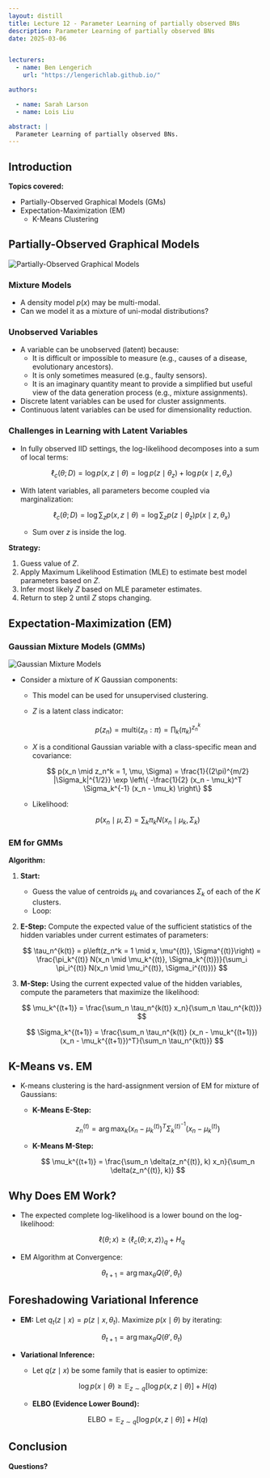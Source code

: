 ```yaml
---
layout: distill
title: Lecture 12 - Parameter Learning of partially observed BNs
description: Parameter Learning of partially observed BNs
date: 2025-03-06


lecturers:
  - name: Ben Lengerich
    url: "https://lengerichlab.github.io/"

authors:

  - name: Sarah Larson
  - name: Lois Liu

abstract: |
  Parameter Learning of partially observed BNs.
---
```



## Introduction

**Topics covered:**
- Partially-Observed Graphical Models (GMs)
- Expectation-Maximization (EM)
  - K-Means Clustering

## Partially-Observed Graphical Models

![Partially-Observed Graphical Models](image2.png)

### Mixture Models
- A density model $p(x)$ may be multi-modal.
- Can we model it as a mixture of uni-modal distributions?

### Unobserved Variables
- A variable can be unobserved (latent) because:
  - It is difficult or impossible to measure (e.g., causes of a disease, evolutionary ancestors).
  - It is only sometimes measured (e.g., faulty sensors).
  - It is an imaginary quantity meant to provide a simplified but useful view of the data generation process (e.g., mixture assignments).
- Discrete latent variables can be used for cluster assignments.
- Continuous latent variables can be used for dimensionality reduction.

### Challenges in Learning with Latent Variables
- In fully observed IID settings, the log-likelihood decomposes into a sum of local terms:
  
  $$
  \ell_c(\theta;D) = \log p(x,z \mid \theta) = \log p(z \mid \theta_z) + \log p(x \mid z,\theta_x)
  $$
  
- With latent variables, all parameters become coupled via marginalization:
  
  $$
  \ell_c(\theta;D) = \log \sum_{z} p(x,z \mid \theta) = \log \sum_{z} p(z \mid \theta_z) p(x \mid z, \theta_x)
  $$
  
  - Sum over $z$ is inside the log.

**Strategy:**
1. Guess value of $Z$.
2. Apply Maximum Likelihood Estimation (MLE) to estimate best model parameters based on $Z$.
3. Infer most likely $Z$ based on MLE parameter estimates.
4. Return to step 2 until $Z$ stops changing.

## Expectation-Maximization (EM)

### Gaussian Mixture Models (GMMs)

![Gaussian Mixture Models](image3.png)

- Consider a mixture of $K$ Gaussian components:
  - This model can be used for unsupervised clustering.
  - $Z$ is a latent class indicator:
    
    $$
    p(z_n) = \text{multi}(z_n : \pi) = \prod_k (\pi_k)^{z_n^k}
    $$
    
  - $X$ is a conditional Gaussian variable with a class-specific mean and covariance:
    
    $$
    p(x_n \mid z_n^k = 1, \mu, \Sigma) = \frac{1}{(2\pi)^{m/2} |\Sigma_k|^{1/2}}
    \exp \left\{ -\frac{1}{2} (x_n - \mu_k)^T \Sigma_k^{-1} (x_n - \mu_k) \right\}
    $$
    
  - Likelihood:
    
    $$
    p(x_n \mid \mu, \Sigma) = \sum_k \pi_k N(x_n \mid \mu_k, \Sigma_k)
    $$

### EM for GMMs

**Algorithm:**
1. **Start:**
   - Guess the value of centroids $\mu_k$ and covariances $\Sigma_k$ of each of the $K$ clusters.
   - Loop:
2. **E-Step:** Compute the expected value of the sufficient statistics of the hidden variables under current estimates of parameters:
   
   $$
   \tau_n^{k(t)} = p\left(z_n^k = 1 \mid x, \mu^{(t)}, \Sigma^{(t)}\right) =
   \frac{\pi_k^{(t)} N(x_n \mid \mu_k^{(t)}, \Sigma_k^{(t)})}{\sum_i \pi_i^{(t)} N(x_n \mid \mu_i^{(t)}, \Sigma_i^{(t)})}
   $$
   
3. **M-Step:** Using the current expected value of the hidden variables, compute the parameters that maximize the likelihood:
   
   $$
   \mu_k^{(t+1)} = \frac{\sum_n \tau_n^{k(t)} x_n}{\sum_n \tau_n^{k(t)}}
   $$
   
   $$
   \Sigma_k^{(t+1)} = \frac{\sum_n \tau_n^{k(t)} (x_n - \mu_k^{(t+1)})(x_n - \mu_k^{(t+1)})^T}{\sum_n \tau_n^{k(t)}}
   $$

## K-Means vs. EM

- K-means clustering is the hard-assignment version of EM for mixture of Gaussians:
  - **K-Means E-Step:**
    
    $$
    z_n^{(t)} = \arg\max_k (x_n - \mu_k^{(t)})^T \Sigma_k^{(t)^{-1}} (x_n - \mu_k^{(t)})
    $$
    
  - **K-Means M-Step:**
    
    $$
    \mu_k^{(t+1)} = \frac{\sum_n \delta(z_n^{(t)}, k) x_n}{\sum_n \delta(z_n^{(t)}, k)}
    $$

## Why Does EM Work?

- The expected complete log-likelihood is a lower bound on the log-likelihood:
  
  $$
  \ell(\theta; x) \geq \langle \ell_c(\theta; x, z) \rangle_q + H_q
  $$

- EM Algorithm at Convergence:
  
  $$
  \theta_{t+1} = \arg\max_{\theta} Q(\theta', \theta_t)
  $$

## Foreshadowing Variational Inference

- **EM:** Let $q_t(z \mid x) = p(z \mid x, \theta_t)$. Maximize $p(x \mid \theta)$ by iterating:
  
  $$
  \theta_{t+1} = \arg\max_{\theta} Q(\theta', \theta_t)
  $$

- **Variational Inference:**
  - Let $q(z \mid x)$ be some family that is easier to optimize:
    
    $$
    \log p(x \mid \theta) \geq \mathbb{E}_{z \sim q}[\log p(x, z \mid \theta)] + H(q)
    $$
    
  - **ELBO (Evidence Lower Bound):**
    
    $$
    \text{ELBO} = \mathbb{E}_{z \sim q}[\log p(x, z \mid \theta)] + H(q)
    $$

## Conclusion

**Questions?**

